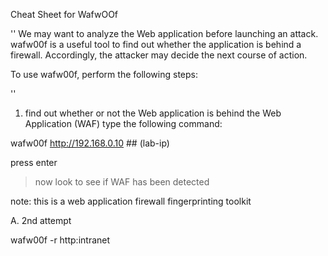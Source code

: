 Cheat Sheet for WafwOOf
 
''
 We may want to analyze the Web application before launching an attack. wafw00f is a useful tool to find out whether the application is behind a firewall. Accordingly, the attacker may decide the next course of action.

To use wafw00f, perform the following steps:

''

1. find out whether or not the Web application is behind the Web Application (WAF) type the following command:

wafw00f http://192.168.0.10  ## (lab-ip)

press enter


> now look to see if WAF has been detected

note: this is a web application firewall fingerprinting toolkit 

   A. 2nd attempt

wafw00f -r http:intranet


